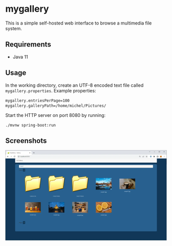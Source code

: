 # mygallery

This is a simple self-hosted web interface to browse a multimedia file system.

## Requirements
- Java 11

## Usage

In the working directory, create an UTF-8 encoded text file called `mygallery.properties`.
Example properties:

    mygallery.entriesPerPage=100
    mygallery.galleryPath=/home/michel/Pictures/
  
Start the HTTP server on port 8080 by running:

    ./mvnw spring-boot:run

## Screenshots

![Screenshot](/screenshots/example1.webp)

